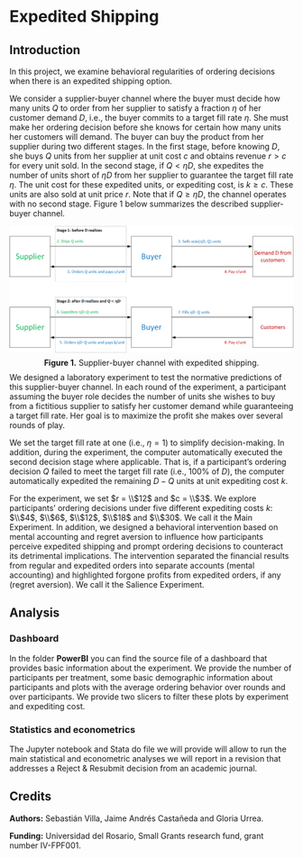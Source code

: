 # Expedited Shipping

## Introduction

In this project, we examine behavioral regularities of ordering decisions when there is an expedited shipping option.

We consider a supplier-buyer channel where the buyer must decide how many units $Q$ to order from her supplier to satisfy a fraction $η$ of her customer demand $D$, i.e., the buyer commits to a target fill rate $η$. She must make her ordering decision before she knows for certain how many units her customers will demand. The buyer can buy the product from her supplier during two different stages. In the first stage, before knowing $D$, she buys $Q$ units from her supplier at unit cost $c$ and obtains revenue $r > c$ for every unit sold. In the second stage, if $Q < ηD$, she expedites the number of units short of $ηD$ from her supplier to guarantee the target fill rate $η$. The unit cost for these expedited units, or expediting cost, is $k ≥ c$. These units are also sold at unit price $r$. Note that if $Q ≥ ηD$, the channel operates with no second stage. Figure 1 below summarizes the described supplier-buyer channel.

<p style="line-height:0.5" align="center">
	<img src="images/channel.png" />
</p>
<p style="line-height:0.5" align="center"><b>Figure 1.</b> Supplier-buyer channel with expedited shipping.</p>

We designed a laboratory experiment to test the normative predictions of this supplier-buyer channel. In each round of the experiment, a participant assuming the buyer role decides the number of units she wishes to buy from a fictitious supplier to satisfy her customer demand while guaranteeing a target fill rate. Her goal is to maximize the profit she makes over several rounds of play.

We set the target fill rate at one (i.e., $η = 1$) to simplify decision-making. In addition, during the experiment, the computer automatically executed the second decision stage where applicable. That is, if a participant’s ordering decision $Q$ failed to meet the target fill rate (i.e., 100% of $D$), the computer automatically expedited the remaining $D − Q$ units at unit expediting cost $k$.

For the experiment, we set $r = \\$12$ and $c = \\$3$. We explore participants’ ordering decisions under five different expediting costs $k$: $\\$4$, $\\$6$, $\\$12$, $\\$18$ and $\\$30$. We call it the Main Experiment. In addition, we designed a behavioral intervention based on mental accounting and regret aversion to influence how participants perceive expedited shipping and prompt ordering decisions to counteract its detrimental implications. The intervention separated the financial results from regular and expedited orders into separate accounts (mental accounting) and highlighted forgone profits from expedited orders, if any (regret aversion). We call it the Salience Experiment.

## Analysis 	

### Dashboard

In the folder **PowerBI** you can find the source file of a dashboard that provides basic information about the experiment. We provide the number of participants per treatment, some basic demographic information about participants and plots with the average ordering behavior over rounds and over participants. We provide two slicers to filter these plots by experiment and expediting cost.

### Statistics and econometrics

The Jupyter notebook and Stata do file we will provide will allow to run the main statistical and econometric analyses we will report in a revision that addresses a Reject & Resubmit decision from an academic journal.

## Credits

**Authors:** Sebastián Villa, Jaime Andrés Castañeda and Gloria Urrea.

**Funding:** Universidad del Rosario, Small Grants research fund, grant number IV-FPF001.